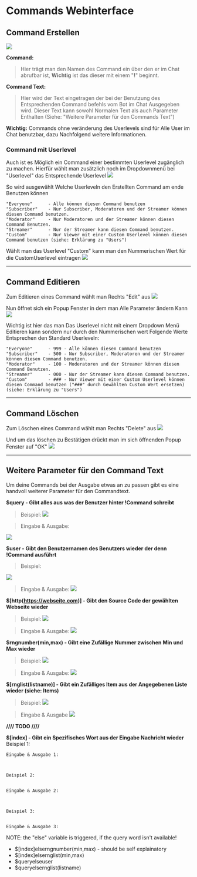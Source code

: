# Commands Webinterface

## Command Erstellen

<img src="http://i.imgur.com/QTgdhF1.png"/>

**Command:** 
>Hier trägt man den Namen des Command ein über den er im Chat abrufbar ist, **Wichtig** ist das dieser mit einem "**!**" beginnt.

**Command Text:**
>Hier wird der Text eingetragen der bei der Benutzung des Entsprechenden Command befehls vom Bot im Chat Ausgegeben wird.
>Dieser Text kann sowohl Normalen Text als auch Parameter Enthalten (Siehe: "Weitere Parameter für den Commands Text")

**Wichtig:** Commands ohne veränderung des Userlevels sind für Alle User im Chat benutzbar, dazu Nachfolgend weitere Informationen.

### Command mit Userlevel
Auch ist es Möglich ein Command einer bestimmten Userlevel zugänglich zu machen.
Hierfür wählt man zusätzlich noch im Dropdownmenü bei "Userlevel" das Entsprechende Userlevel
<img src="http://i.imgur.com/gc8NMRb.png"/>

So wird ausgewählt Welche Userleveln den Erstellten Command am ende Benutzen können

	"Everyone"		- Alle können diesen Command benutzen
	"Subscriber"	- Nur Subscriber, Moderatoren und der Streamer können diesen Command benutzen.
	"Moderator"		- Nur Moderatoren und der Streamer können diesen Command Benutzen.
	"Streamer"		- Nur der Streamer kann diesen Command benutzen.
	"Custom"		- Nur Viewer mit einer Custom Userlevel können diesen Command benutzen (siehe: Erklärung zu "Users")

Wählt man das Userlevel "Custom" kann man den Nummerischen Wert für die CustomUserlevel eintragen
<img src="http://i.imgur.com/0v7wq8G.png"/>

<hr>

## Command Editieren

Zum Editieren eines Command wählt man Rechts "Edit" aus
<img src="http://i.imgur.com/HybHyae.png"/>

Nun öffnet sich ein Popup Fenster in dem man Alle Parameter ändern Kann
<img src="http://i.imgur.com/9GukCxQ.png"/>

Wichtig ist hier das man Das Userlevel nicht mit einem Dropdown Menü Editieren kann sondern nur durch den Nummerischen wert
Folgende Werte Entsprechen den Standard Userleveln:

	"Everyone"		- 999 - Alle können diesen Command benutzen
	"Subscriber"	- 500 - Nur Subscriber, Moderatoren und der Streamer können diesen Command benutzen.
	"Moderator"		- 100 - Moderatoren und der Streamer können diesen Command Benutzen.
	"Streamer"		- 000 - Nur der Streamer kann diesen Command benutzen.
	"Custom"		- ### - Nur Viewer mit einer Custom Userlevel können diesen Command benutzen ("###" durch Gewählten Custom Wert ersetzen) (siehe: Erklärung zu "Users")


<hr>

## Command Löschen

Zum Löschen eines Command wählt man Rechts "Delete" aus
<img src="http://i.imgur.com/HybHyae.png"/>

Und um das löschen zu Bestätigen drückt man im sich öffnenden Popup Fenster auf "OK"
<img src="http://i.imgur.com/o6pXXGL.png"/>

<hr>

## Weitere Parameter für den Command Text

Um deine Commands bei der Ausgabe etwas an zu passen gibt es eine handvoll weiterer Parameter für den Commandtext.

**$query - Gibt alles aus was der Benutzer hinter !Command schreibt**
>Beispiel:
	<img src="http://i.imgur.com/Dot5DK0.png"/>

> Eingabe & Ausgabe:
<img src="http://i.imgur.com/6R3rord.png"/>

**$user - Gibt den Benutzernamen des Benutzers wieder der denn !Command ausführt**
>Beispiel:
<img src="http://i.imgur.com/rRJR94z.png"/>
	
> Eingabe & Ausgabe:
	<img src="http://i.imgur.com/4YenSWg.png"/>
	
	
**$[http(https://webseite.com)] - Gibt den Source Code der gewählten Webseite wieder**
>Beispiel:
	<img src="http://i.imgur.com/q7ycYQo.png"/>
	
> Eingabe & Ausgabe:
	<img src="http://i.imgur.com/YNWCPlC.png"/>
	
	
**$rngnumber(min,max) - Gibt eine Zufällige Nummer zwischen Min und Max wieder**
>Beispiel:
	<img src="http://i.imgur.com/jkgEeox.png"/>
	
> Eingabe & Ausgabe:
	<img src="http://i.imgur.com/zH6ES9J.png"/>


**$[rnglist(listname)] - Gibt ein Zufälliges Item aus der Angegebenen Liste wieder (siehe: Items)**
>Beispiel:
	<img src="http://i.imgur.com/EqQxkGt.png"/>
	
>Eingabe & Ausgabe
	<img src="http://i.imgur.com/OMtjaZf.png"/>
	
**//// TODO ////**


**$[index] - Gibt ein Spezifisches Wort aus der Eingabe Nachricht wieder**
	Beispiel 1:
	
	
	Eingabe & Ausgabe 1:
	
	
	
	Beispiel 2:
	
	
	Eingabe & Ausgabe 2:
	
	

	Beispiel 3:
	
	
	Eingabe & Ausgabe 3:
	
	

NOTE: the "else" variable is triggered, if the query word isn't available!

- $[index]elserngnumber(min,max) - should be self explainatory
- $[index]elsernglist(min,max)
- $queryelseuser
- $queryelsernglist(listname)
